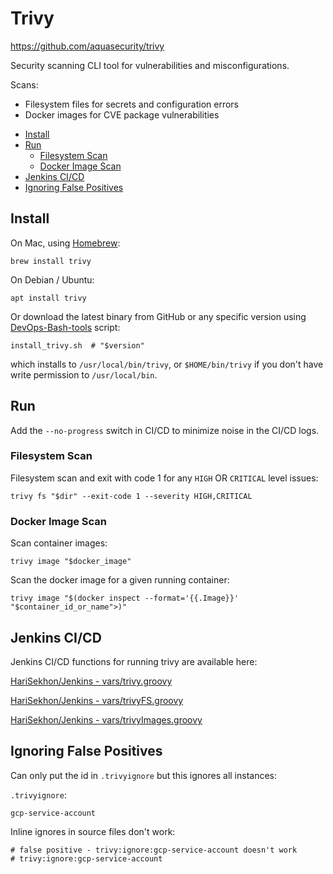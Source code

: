 # Trivy

<https://github.com/aquasecurity/trivy>

Security scanning CLI tool for vulnerabilities and misconfigurations.

Scans:

- Filesystem files for secrets and configuration errors
- Docker images for CVE package vulnerabilities

<!-- INDEX_START -->

- [Install](#install)
- [Run](#run)
  - [Filesystem Scan](#filesystem-scan)
  - [Docker Image Scan](#docker-image-scan)
- [Jenkins CI/CD](#jenkins-cicd)
- [Ignoring False Positives](#ignoring-false-positives)

<!-- INDEX_END -->

## Install

On Mac, using [Homebrew](brew.md):

```shell
brew install trivy
```

On Debian / Ubuntu:

```shell
apt install trivy
```

Or download the latest binary from GitHub or any specific version using [DevOps-Bash-tools](devops-bash-tools.md) script:

```shell
install_trivy.sh  # "$version"
```

which installs to `/usr/local/bin/trivy`, or `$HOME/bin/trivy` if you don't have write permission to `/usr/local/bin`.

## Run

Add the `--no-progress` switch in CI/CD to minimize noise in the CI/CD logs.

### Filesystem Scan

Filesystem scan and exit with code 1 for any `HIGH` OR `CRITICAL` level issues:

```shell
trivy fs "$dir" --exit-code 1 --severity HIGH,CRITICAL
```

### Docker Image Scan

Scan container images:

```shell
trivy image "$docker_image"
```

Scan the docker image for a given running container:

```shell
trivy image "$(docker inspect --format='{{.Image}}' "$container_id_or_name">)"
```

## Jenkins CI/CD

Jenkins CI/CD functions for running trivy are available here:

[HariSekhon/Jenkins - vars/trivy.groovy](https://github.com/HariSekhon/Jenkins/blob/master/vars/trivy.groovy)

[HariSekhon/Jenkins - vars/trivyFS.groovy](https://github.com/HariSekhon/Jenkins/blob/master/vars/trivyFS.groovy)

[HariSekhon/Jenkins - vars/trivyImages.groovy](https://github.com/HariSekhon/Jenkins/blob/master/vars/trivyImages.groovy)

## Ignoring False Positives

Can only put the id in `.trivyignore` but this ignores all instances:

`.trivyignore`:

```shell
gcp-service-account
```

Inline ignores in source files don't work:

```shell
# false positive - trivy:ignore:gcp-service-account doesn't work
# trivy:ignore:gcp-service-account
```
